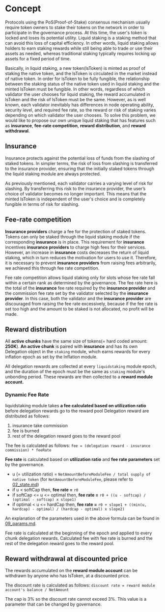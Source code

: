 <!-- order: 1 -->

# Concept

Protocols using the PoS(Proof-of-Stake) consensus mechanism usually require token owners to stake their tokens on the network 
in order to participate in the governance process. 
At this time, the user's token is locked and loses its potential utility. 
Liquid staking is a staking method that can avoid this loss of capital efficiency. 
In other words, liquid staking allows holders to earn staking rewards while still being able to trade or use their assets as needed, 
whereas traditional staking typically requires locking up assets for a fixed period of time.

Basically, in liquid staking, a new token(lsToken) is minted as proof of staking the native token, 
and the lsToken is circulated in the market instead of native token. 
In order for lsToken to be fully fungible, the relationship between the staking status of the native token used in liquid staking and the minted lsToken must be fungible. 
In other words, regardless of which validator the user chooses for liquid staking, 
the reward accumulated in lsToken and the risk of lsToken must be the same.
However, as is well known, each validator inevitably has differences in node operating ability, security level, and required fee rate, 
so the reward or risk of staking varies depending on which validator the user chooses. 
To solve this problem, we would like to propose our own unique liquid staking that has features such as 
**insurance**, **fee-rate competition**, **reward distribution**, and **reward withdrawal**.

## Insurance

Insurance protects against the potential loss of funds from the slashing of staked tokens. 
In simpler terms, the risk of loss from slashing is transferred to the insurance provider, 
ensuring that the initially staked tokens through the liquid staking module are always protected. 

As previously mentioned, each validator carries a varying level of risk for slashing. 
By transferring this risk to the insurance provider, the user’s choice of validator becomes no longer important. 
This means that the minted lsToken is independent of the user's choice and is completely fungible in terms of risk for slashing.

## Fee-rate competition

**Insurance providers** charge a fee for the protection of staked tokens. 
Tokens can only be staked through the liquid staking module if the corresponding **insurance** is in place. 
This requirement for **insurance** incentives **insurance providers** to charge high fees for their services. 
However, an increase in **insurance** costs decreases the return of liquid staking, which in turn reduces the motivation for users to use it. 
Therefore, it is necessary to prevent **insurance providers** from raising fees arbitrarily, we achieved this through fee rate competition.

Fee rate competition allows liquid staking only for slots whose fee rate fall within a certain rank as determined by the governance.
The fee rate here is the total of the **insurance** fee rate required by the **insurance provider** and the commission fee rate set by the validator selected by the **insurance provider**. 
In this case, both the validator and the **insurance provider** are discouraged from raising the fee rate excessively, 
because if the fee rate is set too high and the amount to be staked is not allocated, no profit will be made.

## Reward distribution

All **active chunks** have the same size of tokens(= hard coded amount: **250K**). **An active chunk** is paired with **insurance** and 
has its own Delegation object in the `staking` module, which earns rewards for every inflation epoch as set by the Inflation module.

All delegation rewards are collected at every `liquidstaking` module epoch, and the duration of the epoch must be the same as `staking` module's unbonding period. 
These rewards are then collected to a **reward module account.**

### Dynamic Fee Rate

liquidstaking module takes **a fee calculated based on utilization ratio** before delegation rewards go to the reward pool
Delegation reward are distributed as follows:
1. insurance take commission 
2. fee is burned
3. rest of the delegation reward goes to the reward pool

The fee is calculated as follows: `fee = (delegation reward - insurance commission) * feeRate`

**Fee rate** is calculated based on **utilization ratio** and **fee rate parameters** set by the governance.
* u (= utilization ratio) = `NetAmountBeforeModuleFee / total supply of native token` (for `NetAmountBeforeModuleFee`, please refer to [02_state.md](02_state.md#netamountstate-in-memory-only))
* if u < softCap then, **fee rate =** `r0`
* if softCap <= u <= optimal then, **fee rate =** `r0 + ((u - softcap) / (optimal - softcap) x slope1)`
* if optimal < u <= hardCap then, **fee rate =** `r0 + slope1 + ((min(u, hardcap) - optimal) / (hardcap - optimal) x slope2)`

An explanation of the parameters used in the above formula can be found in [09_params.md](09_params.md). 

Fee rate is calculated at the beginning of the epoch and applied to every chunk delegation rewards.
Calculated fee with fee rate is burned and the rest of the delegation reward goes to the reward pool.

## Reward withdrawal at discounted price

The rewards accumulated on the **reward module account** can be withdrawn by anyone who has lsToken, at a discounted price.

The discount rate is calculated as follows: `discount rate = reward module account's balance / NetAmount`

The cap is 3% so the discount rate cannot exceed 3%. This value is a parameter that can be changed by governance.